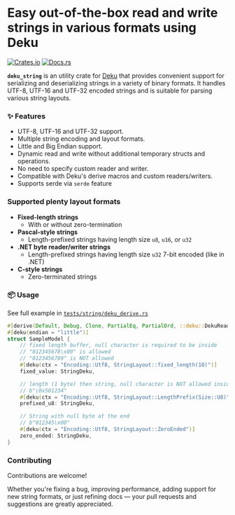 # Easy out-of-the-box read and write strings in various formats using Deku

[![Crates.io](https://img.shields.io/crates/v/deku_string.svg)](https://crates.io/crates/deku_string)
[![Docs.rs](https://docs.rs/deku_string/badge.svg)](https://docs.rs/deku_string)

**`deku_string`** is an utility crate for [Deku](https://docs.rs/deku) that provides convenient support
for serializing and deserializing strings in a variety of binary formats.
It handles UTF-8, UTF-16 and UTF-32 encoded strings and is suitable for parsing various string layouts.

### ✨ Features

* UTF-8, UTF-16 and UTF-32 support.
* Multiple string encoding and layout formats.
* Little and Big Endian support.
* Dynamic read and write without additional temporary structs and operations.
* No need to specify custom reader and writer.
* Compatible with Deku's derive macros and custom readers/writers.
* Supports serde via `serde` feature

### Supported plenty layout formats

* **Fixed-length strings**
  * With or without zero-termination
* **Pascal-style strings**
  * Length-prefixed strings having length size `u8`, `u16`, or `u32`
* **.NET byte reader/writer strings**
  * Length-prefixed strings having length size `u32` 7-bit encoded (like in .NET)
* **C-style strings**
  * Zero-terminated strings

### 📦 Usage

See full example in [`tests/string/deku_derive.rs`](./tests/string/deku_derive.rs)

```rust
#[derive(Default, Debug, Clone, PartialEq, PartialOrd, ::deku::DekuRead, ::deku::DekuWrite)]
#[deku(endian = "little")]
struct SampleModel {
    // fixed length buffer, null character is required to be inside
    // "012345678\x00" is allowed
    // "0123456789" is NOT allowed
    #[deku(ctx = "Encoding::Utf8, StringLayout::fixed_length(10)")]
    fixed_value: StringDeku,

    // length (1 byte) then string, null character is NOT allowed inside
    // b"\0x501234"
    #[deku(ctx = "Encoding::Utf8, StringLayout::LengthPrefix(Size::U8)")]
    prefixed_u8: StringDeku,

    // String with null byte at the end
    // b"012345\x00"
    #[deku(ctx = "Encoding::Utf8, StringLayout::ZeroEnded")]
    zero_ended: StringDeku,
}
```

### Contributing

Contributions are welcome!

Whether you're fixing a bug, improving performance, adding support for new string formats, or just refining docs — your pull requests and suggestions are greatly appreciated.

